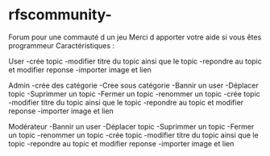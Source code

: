 # rfscommunity-
Forum pour une commauté d un jeu 
Merci d apporter votre aide si vous êtes programmeur
Caractéristiques :

User
-crée topic 
-modifier titre du topic ainsi que le topic
-repondre au topic et modifier reponse
-importer image et lien

Admin 
-crée des catégorie 
-Cree sous catégorie 
-Bannir un user
-Déplacer topic
-Suprimmer un topic
-Fermer un topic
-renommer un topic
-crée topic 
-modifier titre du topic ainsi que le topic
-repondre au topic et modifier reponse
-importer image et lien

Modérateur
-Bannir un user
-Déplacer topic
-Suprimmer un topic
-Fermer un topic
-renommer un topic
-crée topic 
-modifier titre du topic ainsi que le topic
-repondre au topic et modifier reponse
-importer image et lien


